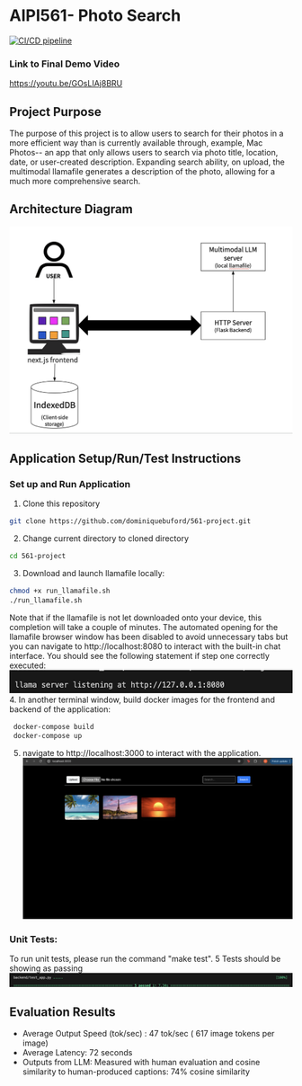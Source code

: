 # AIPI561- Photo Search
[![CI/CD pipeline](https://github.com/dominiquebuford/561-project/actions/workflows/cicd.yaml/badge.svg)](https://github.com/dominiquebuford/561-project/actions/workflows/cicd.yaml)

### Link to Final Demo Video
https://youtu.be/GOsLIAj8BRU

## Project Purpose
The purpose of this project is to allow users to search for their photos in a more efficient way than is currently available through, example, Mac Photos-- an app that only allows users to search via photo title, location, date, or user-created description. Expanding search ability, on upload, the multimodal llamafile generates a description of the photo, allowing for a much more comprehensive search. 

## Architecture Diagram
![Architecture Diagram](ReadMeImages/architecture.png)

## Application Setup/Run/Test Instructions
### Set up and Run Application
1. Clone this repository
```sh
git clone https://github.com/dominiquebuford/561-project.git
```
2. Change current directory to cloned directory
```sh
cd 561-project
```
3. Download and launch llamafile locally: 
```sh 
chmod +x run_llamafile.sh
./run_llamafile.sh 
```
 Note that if the llamafile is not let downloaded onto your device, this completion will take a couple of minutes. The automated opening for the llamafile browser window has been disabled to avoid unnecessary tabs but you can navigate to http://localhost:8080 to interact with the built-in chat interface.
You should see the following statement if step one correctly executed: ![Step 1](ReadMeImages/step1.png)
4. In another terminal window, build docker images for the frontend and backend of the application:
```sh
 docker-compose build 
 docker-compose up
 ```
5. navigate to http://localhost:3000 to interact with the application. ![Application UI](ReadMeImages/step3.png)

### Unit Tests:
To run unit tests, please run the command "make test". 5 Tests should be showing as passing
![Testing Results](ReadMeImages/test1.png)

## Evaluation Results
- Average Output Speed (tok/sec) : 47 tok/sec ( 617 image tokens per image)
- Average Latency: 72 seconds
- Outputs from LLM: Measured with human evaluation and cosine similarity to human-produced captions: 74% cosine similarity
